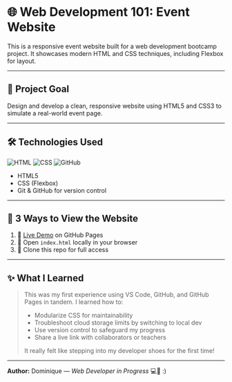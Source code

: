 # 🌐 Web Development 101: Event Website

This is a responsive event website built for a web development bootcamp project. It showcases modern HTML and CSS techniques, including Flexbox for layout.

---

## 🎯 Project Goal
Design and develop a clean, responsive website using HTML5 and CSS3 to simulate a real-world event page.

---

## 🛠️ Technologies Used

![HTML](https://img.shields.io/badge/HTML5-Structured-orange)
![CSS](https://img.shields.io/badge/CSS3-Styled-blue)
![GitHub](https://img.shields.io/badge/GitHub-Version_Control-black)

- HTML5  
- CSS (Flexbox)  
- Git & GitHub for version control  

---

## 📂 3 Ways to View the Website

1. 🔗 [Live Demo](https://devdominique.github.io/DWilson_WEB101/) on GitHub Pages  
2. 📄 Open `index.html` locally in your browser  
3. 🧬 Clone this repo for full access  

---

## ✨ What I Learned

> This was my first experience using VS Code, GitHub, and GitHub Pages in tandem. I learned how to:
> - Modularize CSS for maintainability
> - Troubleshoot cloud storage limits by switching to local dev
> - Use version control to safeguard my progress
> - Share a live link with collaborators or teachers  
>  
> It really felt like stepping into my developer shoes for the first time!

---

**Author:** Dominique — *Web Developer in Progress* 💻🌱
:)